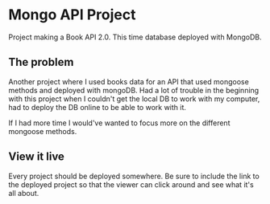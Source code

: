 # Mongo API Project

Project making a Book API 2.0. This time database deployed with MongoDB.

## The problem

Another project where I used books data for an API that used mongoose methods and deployed with mongoDB. Had a lot of trouble in the beginning with this project when I couldn't get the local DB to work with my computer, had to deploy the DB online to be able to work with it.

If I had more time I would've wanted to focus more on the different mongoose methods.

## View it live

Every project should be deployed somewhere. Be sure to include the link to the deployed project so that the viewer can click around and see what it's all about.
